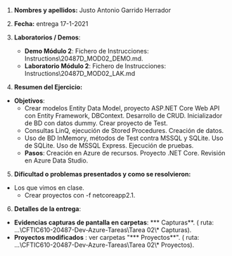1. **Nombres y apellidos:** Justo Antonio Garrido Herrador

2. **Fecha:** entrega 17-1-2021

3. **Laboratorios / Demos**: 
   
   - **Demo Módulo 2**: Fichero de Instrucciones: Instructions\20487D_MOD02_DEMO.md. 
   - **Laboratorio Módulo 2**: Fichero de Instrucciones: Instructions\20487D_MOD02_LAK.md
   
4. **Resumen del Ejercicio:**
* **Objetivos**: 
     * Crear modelos Entity Data Model, proyecto ASP.NET Core Web API con Entity Framework, DBContext. Desarrollo de CRUD. Inicializador de BD con datos dummy. Crear proyecto de Test.
     * Consultas LinQ, ejecución de Stored Procedures. Creación de datos. 
     * Uso de BD InMemory, métodos de Test contra MSSQL y SQLite. Uso de SQLite. Uso de MSSQL Express. Ejecución de pruebas.
   * **Pasos**:  Creación en Azure de recursos. Proyecto .NET Core. Revisión en Azure Data Studio. 
   
5. **Dificultad o problemas presentados y como se resolvieron:**  
* Los que vimos en clase.
   * Crear proyectos con -f netcoreapp2.1.
   
6. **Detalles de la entrega**: 
* **Evidencias capturas de pantalla en carpetas**: *** Capturas**. ( ruta: ...\\CFTIC610-20487-Dev-Azure-Tareas\Tarea 02\\* Capturas).
* **Proyectos modificados** : ver carpetas "*** Proyectos**". ( ruta: ...\CFTIC610-20487-Dev-Azure-Tareas\Tarea 02\\* Proyectos).
  

